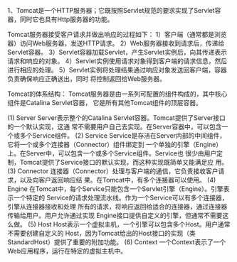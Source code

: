 1、Tomcat是一个HTTP服务器；它既按照Servlet规范的要求实现了Servlet容器，同时它也具有Http服务器的功能。

Tomcat服务器接受客户请求并做出响应的过程如下：
1）客户端（通常都是浏览器）访问Web服务器，发送HTTP请求。
2）Web服务器接收到请求后，传递给Servlet容器。
3）Servlet容器加载Servlet，产生Servlet实例后，向其传递表示请求和响应的对象。
4）Servlet实例使用请求对象得到客户端的请求信息，然后进行相应的处理。
5）Servlet实例将处理结果通过响应对象发送回客户端，容器负责确保响应正确送出，同时
将控制返回给Web服务器。

Tomcat的体系结构：
Tomcat服务器是由一系列可配置的组件构成的，其中核心组件是Catalina Servlet容器，
它是所有其他Tomcat组件的顶层容器。

(1) Server
Server表示整个的Catalina Servlet容器。Tomcat提供了Server接口的一个默认实现，这通
常不需要用户自己去实现。在Server容器中，可以包含一个或多个Service组件。
(2) Service
Service是存活在Server内部的中间组件，它将一个或多个连接器（Connector）组件绑定到
一个单独的引擎（Engine）上。在Server中，可以包含一个或多个Service组件。Service也
很少由用户定制，Tomcat提供了Service接口的默认实现，而这种实现既简单又能满足应
用。
(3) Connector
连接器（Connector）处理与客户端的通信，它负责接收客户请求，以及向客户返回响应结
果。在Tomcat中，有多个连接器可以使用。
(4) Engine
在Tomcat中，每个Service只能包含一个Servlet引擎（Engine）。引擎表示一个特定的
Service的请求处理流水线。作为一个Service可以有多个连接器，引擎从连接器接收和处理
所有的请求，将响应返回给适合的连接器，通过连接器传输给用户。用户允许通过实现
Engine接口提供自定义的引擎，但通常不需要这么做。
(5) Host
Host表示一个虚拟主机，一个引擎可以包含多个Host。用户通常不需要创建自定义的
Host，因为Tomcat给出的Host接口的实现（类StandardHost）提供了重要的附加功能。
(6) Context
一个Context表示了一个Web应用程序，运行在特定的虚拟主机中。